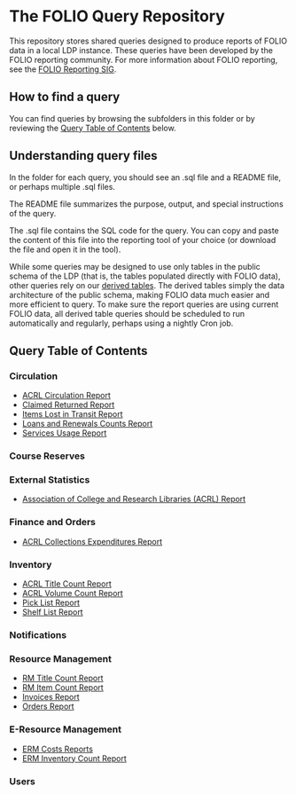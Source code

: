 # The FOLIO Query Repository

This repository stores shared queries designed to produce reports of
FOLIO data in a local LDP instance.  These queries have been developed
by the FOLIO reporting community.  For more information about FOLIO
reporting, see the [FOLIO Reporting
SIG](https://wiki.folio.org/display/RPT/).


## How to find a query

You can find queries by browsing the subfolders in this folder or by
reviewing the [Query Table of Contents](#query-table-of-contents) below.

## Understanding query files

In the folder for each query, you should see an .sql file and a README
file, or perhaps multiple .sql files. 

The README file summarizes the purpose, output, and special instructions
of the query.  

The .sql file contains the SQL code for the query. You can copy and
paste the content of this file into the reporting tool of your choice
(or download the file and open it in the tool).

While some queries may be designed to use only tables in the public schema
of the LDP (that is, the tables populated directly with FOLIO data), other
queries rely on our [derived tables](../derived_tables/README.md). The derived tables 
simply the data architecture of the public schema, making FOLIO data much
easier and more efficient to query. To make sure the report queries are
using current FOLIO data, all derived table queries should be scheduled
to run automatically and regularly, perhaps using a nightly Cron job.

## Query Table of Contents

### Circulation

* [ACRL Circulation Report](acrl/circulation)
* [Claimed Returned Report](claimed_returned)
* [Items Lost in Transit Report](items_lost_in_transit)
* [Loans and Renewals Counts
  Report](loans_and_renewals_counts)
* [Services Usage Report](services_usage)

### Course Reserves

### External Statistics
* [Association of College and Research Libraries (ACRL) Report](acrl)

### Finance and Orders

* [ACRL Collections Expenditures Report](acrl/collections_expenditures)

### Inventory

* [ACRL Title Count Report](acrl/title_count)
* [ACRL Volume Count Report](acrl/volume_count)
* [Pick List Report](pick_list)
* [Shelf List Report](shelf_list)

### Notifications

### Resource Management

* [RM Title Count Report](title_count)
* [RM Item Count Report](item_count)
* [Invoices Report](invoices)
* [Orders Report](orders)

### E-Resource Management

* [ERM Costs Reports](erm/costs)
* [ERM Inventory Count Report](erm/count)

### Users
